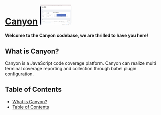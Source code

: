 # [Canyon](https://github.com/canyon-project/canyon) <img src="https://github.com/canyon-project/canyon/blob/main/screenshots/screenshot_build_success.png" style="max-width:100px;" />
**Welcome to the Canyon codebase, we are thrilled to have you here!**

## What is Canyon?
Canyon is a JavaScript code coverage platform.
Canyon can realize multi terminal coverage reporting and collection through babel plugin configuration.

## Table of Contents

- [What is Canyon?](#what-is-canyon)
- [Table of Contents](#table-of-contents)

